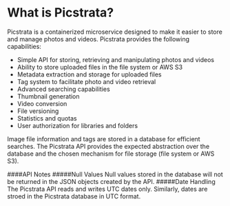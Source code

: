 # What is Picstrata?

Picstrata is a containerized microservice designed to make it easier to store and manage photos and videos.   Picstrata provides the following capabilities:

- Simple API for storing, retrieving and manipulating photos and videos
- Ability to store uploaded files in the file system or AWS S3
- Metadata extraction and storage for uploaded files
- Tag system to facilitate photo and video retrieval
- Advanced searching capabilities
- Thumbnail generation
- Video conversion
- File versioning
- Statistics and quotas
- User authorization for libraries and folders

Image file information and tags are stored in a database for efficient searches. The Picstrata API provides the expected abstraction over the database and the chosen mechanism for file storage (file system or AWS S3).

####API Notes
#####Null Values
Null values stored in the database will not be returned in the JSON objects created by the API.
#####Date Handling
The Picstrata API reads and writes UTC dates only. Similarly, dates are stroed in the Picstrata database in UTC format.
